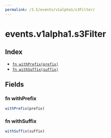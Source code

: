 ```yaml
---
permalink: /3.5/events/v1alpha1/s3Filter/
---
```


# events.v1alpha1.s3Filter



## Index

* [`fn withPrefix(prefix)`](#fn-withprefix)
* [`fn withSuffix(suffix)`](#fn-withsuffix)

## Fields

### fn withPrefix

```ts
withPrefix(prefix)
```



### fn withSuffix

```ts
withSuffix(suffix)
```

